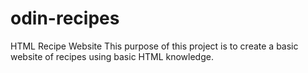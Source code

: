 # odin-recipes
HTML Recipe Website
This purpose of this project is to create a basic website of recipes using basic HTML knowledge.